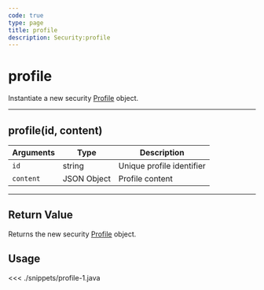 ```yaml
---
code: true
type: page
title: profile
description: Security:profile
---
```


# profile

Instantiate a new security [Profile](/sdk/android/3/controllers/profile/) object.

---

## profile(id, content)

| Arguments | Type        | Description               |
| --------- | ----------- | ------------------------- |
| `id`      | string      | Unique profile identifier |
| `content` | JSON Object | Profile content           |

---

## Return Value

Returns the new security [Profile](/sdk/android/3/controllers/profile/) object.

## Usage

<<< ./snippets/profile-1.java
